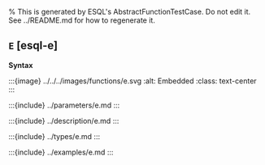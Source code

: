 % This is generated by ESQL's AbstractFunctionTestCase. Do not edit it. See ../README.md for how to regenerate it.

## `E` [esql-e]

**Syntax**

:::{image} ../../../images/functions/e.svg
:alt: Embedded
:class: text-center
:::


:::{include} ../parameters/e.md
:::

:::{include} ../description/e.md
:::

:::{include} ../types/e.md
:::

:::{include} ../examples/e.md
:::
